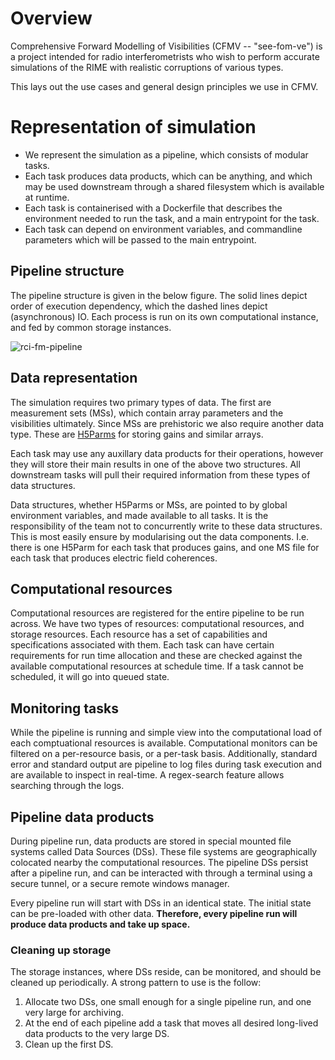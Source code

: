 # Overview

Comprehensive Forward Modelling of Visibilities (CFMV -- "see-fom-ve") is a project intended for radio interferometrists who wish to perform accurate simulations of the RIME with realistic corruptions of various types.

This lays out the use cases and general design principles we use in CFMV.

# Representation of simulation

 - We represent the simulation as a pipeline, which consists of modular tasks.
 - Each task produces data products, which can be anything, and which may be used downstream through a shared filesystem which is available at runtime.
 - Each task is containerised with a Dockerfile that describes the environment needed to run the task, and a main entrypoint for the task.
 - Each task can depend on environment variables, and commandline parameters which will be passed to the main entrypoint.

## Pipeline structure

The pipeline structure is given in the below figure. The solid lines depict order of execution dependency, which the dashed lines depict (asynchronous) IO. Each process is run on its own computational instance, and fed by common storage instances. 

![rci-fm-pipeline](https://user-images.githubusercontent.com/14807032/132547879-0a87473c-85f7-4cb5-8578-c1a86f48159b.png)

## Data representation

The simulation requires two primary types of data. The first are measurement sets (MSs), which contain array parameters and the visibilities ultimately. Since MSs are prehistoric we also require another data type. These are [H5Parms](https://github.com/joshuaalbert/h5parm) for storing gains and similar arrays. 

Each task may use any auxillary data products for their operations, however they will store their main results in one of the above two structures.
All downstream tasks will pull their required information from these types of data structures.

Data structures, whether H5Parms or MSs, are pointed to by global environment variables, and made available to all tasks. It is the responsibility of the team not to concurrently write to these data structures. This is most easily ensure by modularising out the data components. I.e. there is one H5Parm for each task that produces gains, and one MS file for each task that produces electric field coherences.

## Computational resources

Computational resources are registered for the entire pipeline to be run across. We have two types of resources: computational resources, and storage resources. Each resource has a set of capabilities and specifications associated with them. Each task can have certain requirements for run time allocation and these are checked against the available computational resources at schedule time. If a task cannot be scheduled, it will go into queued state. 

## Monitoring tasks

While the pipeline is running and simple view into the computational load of each comptuational resources is available. Computational monitors can be filtered on a per-resource basis, or a per-task basis. Additionally, standard error and standard output are pipeline to log files during task execution and are available to inspect in real-time. A regex-search feature allows searching through the logs.

## Pipeline data products

During pipeline run, data products are stored in special mounted file systems called Data Sources (DSs). These file systems are geographically colocated nearby the computational resources. The pipeline DSs persist after a pipeline run, and can be interacted with through a terminal using a secure tunnel, or a secure remote windows manager. 

Every pipeline run will start with DSs in an identical state. The initial state can be pre-loaded with other data. **Therefore, every pipeline run will produce data products and take up space.**

### Cleaning up storage

The storage instances, where DSs reside, can be monitored, and should be cleaned up periodically. A strong pattern to use is the follow:

  1. Allocate two DSs, one small enough for a single pipeline run, and one very large for archiving.
  2. At the end of each pipeline add a task that moves all desired long-lived data products to the very large DS.
  3. Clean up the first DS.

